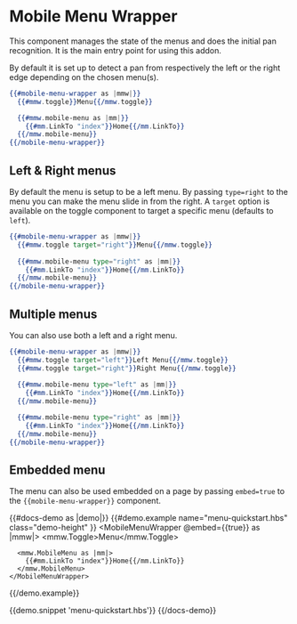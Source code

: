 # Mobile Menu Wrapper
This component manages the state of the menus and does the initial pan recognition. It is the main entry point for using this addon.

By default it is set up to detect a pan from respectively the left or the right edge depending on the chosen menu(s).

```handlebars
{{#mobile-menu-wrapper as |mmw|}}
  {{#mmw.toggle}}Menu{{/mmw.toggle}}

  {{#mmw.mobile-menu as |mm|}}
    {{#mm.LinkTo "index"}}Home{{/mm.LinkTo}}
  {{/mmw.mobile-menu}}
{{/mobile-menu-wrapper}}
```

## Left & Right menus
By default the menu is setup to be a left menu. By passing `type=right` to the menu you can make the menu slide in from the right. A `target` option is available on the toggle component to target a specific menu (defaults to `left`).

```handlebars
{{#mobile-menu-wrapper as |mmw|}}
  {{#mmw.toggle target="right"}}Menu{{/mmw.toggle}}
  
  {{#mmw.mobile-menu type="right" as |mm|}}
    {{#mm.LinkTo "index"}}Home{{/mm.LinkTo}}
  {{/mmw.mobile-menu}}
{{/mobile-menu-wrapper}}
```

## Multiple menus
You can also use both a left and a right menu.

```handlebars
{{#mobile-menu-wrapper as |mmw|}}
  {{#mmw.toggle target="left"}}Left Menu{{/mmw.toggle}}
  {{#mmw.toggle target="right"}}Right Menu{{/mmw.toggle}}
  
  {{#mmw.mobile-menu type="left" as |mm|}}
    {{#mm.LinkTo "index"}}Home{{/mm.LinkTo}}
  {{/mmw.mobile-menu}}

  {{#mmw.mobile-menu type="right" as |mm|}}
    {{#mm.LinkTo "index"}}Home{{/mm.LinkTo}}
  {{/mmw.mobile-menu}}
{{/mobile-menu-wrapper}}
```

## Embedded menu
The menu can also be used embedded on a page by passing `embed=true` to the `{{mobile-menu-wrapper}}` component.

{{#docs-demo as |demo|}}
  {{#demo.example name="menu-quickstart.hbs" class="demo-height" }}
    <MobileMenuWrapper @embed={{true}} as |mmw|>
      <mmw.Toggle>Menu</mmw.Toggle>
      
      <mmw.MobileMenu as |mm|>
        {{#mm.LinkTo "index"}}Home{{/mm.LinkTo}}
      </mmw.MobileMenu>
    </MobileMenuWrapper>
  {{/demo.example}}

  {{demo.snippet 'menu-quickstart.hbs'}}
{{/docs-demo}}
